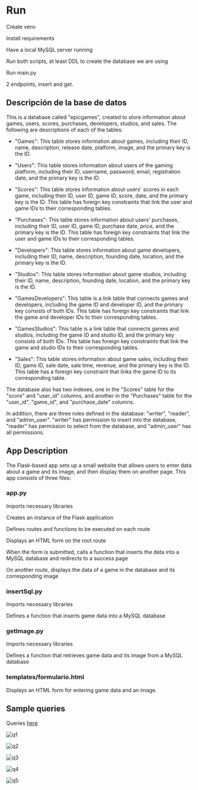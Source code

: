 
<!-- TODO ARREGLAR TODO, DOCUMENTAR UN POCO MEJOR Y CORREGIR ERRORES-->
# Run

Create venv

Install requirements

Have a local MySQL server running

Run both scripts, at least DDL to create the database we are using

Run main.py

2 endpoints, insert and get.

## Descripción de la base de datos

This is a database called "epicgames", created to store information about games, users, scores, purchases, developers, studios, and sales. The following are descriptions of each of the tables:

* "Games": This table stores information about games, including their ID, name, description, release date, platform, image, and the primary key is the ID.

* "Users": This table stores information about users of the gaming platform, including their ID, username, password, email, registration date, and the primary key is the ID.

* "Scores": This table stores information about users' scores in each game, including their ID, user ID, game ID, score, date, and the primary key is the ID. This table has foreign key constraints that link the user and game IDs to their corresponding tables.

* "Purchases": This table stores information about users' purchases, including their ID, user ID, game ID, purchase date, price, and the primary key is the ID. This table has foreign key constraints that link the user and game IDs to their corresponding tables.

* "Developers": This table stores information about game developers, including their ID, name, description, founding date, location, and the primary key is the ID.

* "Studios": This table stores information about game studios, including their ID, name, description, founding date, location, and the primary key is the ID.

* "GamesDevelopers": This table is a link table that connects games and developers, including the game ID and developer ID, and the primary key consists of both IDs. This table has foreign key constraints that link the game and developer IDs to their corresponding tables.

* "GamesStudios": This table is a link table that connects games and studios, including the game ID and studio ID, and the primary key consists of both IDs. This table has foreign key constraints that link the game and studio IDs to their corresponding tables.

* "Sales": This table stores information about game sales, including their ID, game ID, sale date, sale time, revenue, and the primary key is the ID. This table has a foreign key constraint that links the game ID to its corresponding table.

The database also has two indexes, one in the "Scores" table for the "score" and "user_id" columns, and another in the "Purchases" table for the "user_id", "game_id", and "purchase_date" columns.

In addition, there are three roles defined in the database: "writer", "reader", and "admin_user". "writer" has permission to insert into the database, "reader" has permission to select from the database, and "admin_user" has all permissions.

## App Description

The Flask-based app sets up a small website that allows users to enter data about a game and its image, and then display them on another page. This app consists of three files:

### app.py

Imports necessary libraries

Creates an instance of the Flask application

Defines routes and functions to be executed on each route

Displays an HTML form on the root route

When the form is submitted, calls a function that inserts the data into a MySQL database and redirects to a success page

On another route, displays the data of a game in the database and its corresponding image

### insertSql.py

Imports necessary libraries

Defines a function that inserts game data into a MySQL database

### getImage.py

Imports necessary libraries

Defines a function that retrieves game data and its image from a MySQL database

### templates/formulario.html

Displays an HTML form for entering game data and an image.

## Sample queries

<!-- TODO PONER QUERIES-->

Queries [here](./scripts/Queries.sql)

![q1](./docs/queries_img/)

![q2](./docs/queries_img/)

![q3](./docs/queries_img/)

![q4](./docs/queries_img/)

![q5](./docs/queries_img/)
